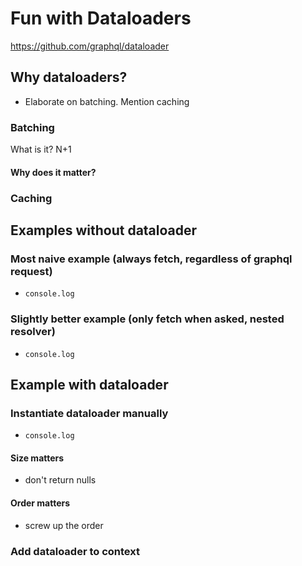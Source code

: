 # Fun with Dataloaders
https://github.com/graphql/dataloader

## Why dataloaders?
- Elaborate on batching. Mention caching
### Batching
What is it? N+1
#### Why does it matter?
### Caching

## Examples without dataloader
### Most naive example (always fetch, regardless of graphql request)
- `console.log`
### Slightly better example (only fetch when asked, nested resolver)
- `console.log`

## Example with dataloader
### Instantiate dataloader manually
- `console.log`
#### Size matters
- don't return nulls
#### Order matters
- screw up the order
### Add dataloader to context

